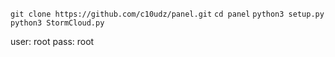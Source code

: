 
`git clone https://github.com/c10udz/panel.git`
`cd panel`
`python3 setup.py`
`python3 StormCloud.py`

user: root
pass: root
